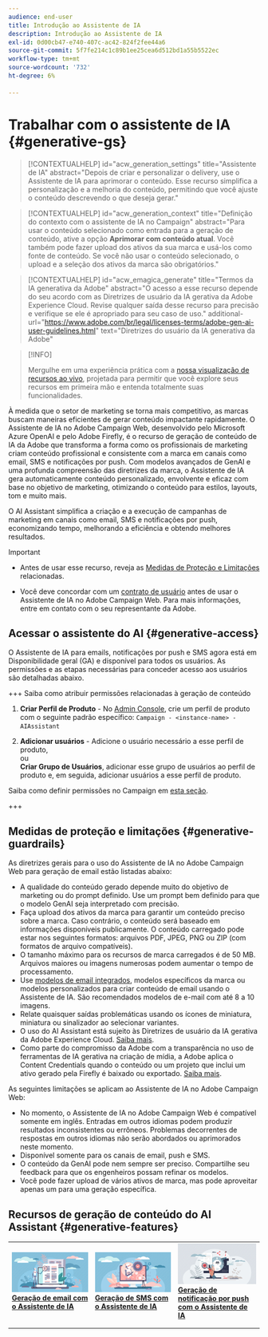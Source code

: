 ```yaml
---
audience: end-user
title: Introdução ao Assistente de IA
description: Introdução ao Assistente de IA
exl-id: 0d00cb47-e740-407c-ac42-824f2fee44a6
source-git-commit: 5f7fe214c1c89b1ee25cea6d512bd1a55b5522ec
workflow-type: tm+mt
source-wordcount: '732'
ht-degree: 6%

---
```


# Trabalhar com o assistente de IA {#generative-gs}

>[!CONTEXTUALHELP]
>id="acw_generation_settings"
>title="Assistente de IA"
>abstract="Depois de criar e personalizar o delivery, use o Assistente de IA para aprimorar o conteúdo. Esse recurso simplifica a personalização e a melhoria do conteúdo, permitindo que você ajuste o conteúdo descrevendo o que deseja gerar."

>[!CONTEXTUALHELP]
>id="acw_generation_context"
>title="Definição do contexto com o assistente de IA no Campaign"
>abstract="Para usar o conteúdo selecionado como entrada para a geração de conteúdo, ative a opção **Aprimorar com conteúdo atual**. Você também pode fazer upload dos ativos da sua marca e usá-los como fonte de conteúdo. Se você não usar o conteúdo selecionado, o upload e a seleção dos ativos da marca são obrigatórios."

>[!CONTEXTUALHELP]
>id="acw_emagica_generate"
>title="Termos da IA generativa da Adobe"
>abstract="O acesso a esse recurso depende do seu acordo com as Diretrizes de usuário da IA gerativa da Adobe Experience Cloud. Revise qualquer saída desse recurso para precisão e verifique se ele é apropriado para seu caso de uso."
>additional-url="https://www.adobe.com/br/legal/licenses-terms/adobe-gen-ai-user-guidelines.html" text="Diretrizes do usuário da IA generativa da Adobe"

>[!INFO]
>
>Mergulhe em uma experiência prática com a [nossa visualização de recursos ao vivo](https://experienceleague.adobe.com/pt-br/apps/journey-optimizer/ai-assistant-content-accelerator), projetada para permitir que você explore seus recursos em primeira mão e entenda totalmente suas funcionalidades.

À medida que o setor de marketing se torna mais competitivo, as marcas buscam maneiras eficientes de gerar conteúdo impactante rapidamente. O Assistente de IA no Adobe Campaign Web, desenvolvido pelo Microsoft Azure OpenAI e pelo Adobe Firefly, é o recurso de geração de conteúdo de IA da Adobe que transforma a forma como os profissionais de marketing criam conteúdo profissional e consistente com a marca em canais como email, SMS e notificações por push. Com modelos avançados de GenAI e uma profunda compreensão das diretrizes da marca, o Assistente de IA gera automaticamente conteúdo personalizado, envolvente e eficaz com base no objetivo de marketing, otimizando o conteúdo para estilos, layouts, tom e muito mais.

O AI Assistant simplifica a criação e a execução de campanhas de marketing em canais como email, SMS e notificações por push, economizando tempo, melhorando a eficiência e obtendo melhores resultados.

>[!IMPORTANT]
>
>* Antes de usar esse recurso, reveja as [Medidas de Proteção e Limitações](#generative-guardrails) relacionadas.
>
>* Você deve concordar com um [contrato de usuário](https://www.adobe.com/legal/licenses-terms/adobe-dx-gen-ai-user-guidelines.html) antes de usar o Assistente de IA no Adobe Campaign Web. Para mais informações, entre em contato com o seu representante da Adobe.

## Acessar o assistente do AI {#generative-access}

O Assistente de IA para emails, notificações por push e SMS agora está em Disponibilidade geral (GA) e disponível para todos os usuários. As permissões e as etapas necessárias para conceder acesso aos usuários são detalhadas abaixo.

+++ Saiba como atribuir permissões relacionadas à geração de conteúdo

1. **Criar Perfil de Produto** - No [Admin Console](https://stage.adminconsole.adobe.com/), crie um perfil de produto com o seguinte padrão específico:
   `Campaign - <instance-name> - AIAssistant`

1. **Adicionar usuários** - Adicione o usuário necessário a esse perfil de produto,\
   ou\
   **Criar Grupo de Usuários**, adicionar esse grupo de usuários ao perfil de produto e, em seguida, adicionar usuários a esse perfil de produto.

Saiba como definir permissões no Campaign em [esta seção](../get-started/permissions.md).

+++

## Medidas de proteção e limitações {#generative-guardrails}

As diretrizes gerais para o uso do Assistente de IA no Adobe Campaign Web para geração de email estão listadas abaixo:

* A qualidade do conteúdo gerado depende muito do objetivo de marketing ou do prompt definido. Use um prompt bem definido para que o modelo GenAI seja interpretado com precisão.
* Faça upload dos ativos da marca para garantir um conteúdo preciso sobre a marca. Caso contrário, o conteúdo será baseado em informações disponíveis publicamente. O conteúdo carregado pode estar nos seguintes formatos: arquivos PDF, JPEG, PNG ou ZIP (com formatos de arquivo compatíveis).
* O tamanho máximo para os recursos de marca carregados é de 50 MB. Arquivos maiores ou imagens numerosas podem aumentar o tempo de processamento.
* Use [modelos de email integrados](../email/create-email-templates.md), modelos específicos da marca ou modelos personalizados para criar conteúdo de email usando o Assistente de IA. São recomendados modelos de e-mail com até 8 a 10 imagens.
* Relate quaisquer saídas problemáticas usando os ícones de miniatura, miniatura ou sinalizador ao selecionar variantes.
* O uso do AI Assistant está sujeito às Diretrizes de usuário da IA gerativa da Adobe Experience Cloud. [Saiba mais](https://www.adobe.com/legal/licenses-terms/adobe-dx-gen-ai-user-guidelines.html).
* Como parte do compromisso da Adobe com a transparência no uso de ferramentas de IA gerativa na criação de mídia, a Adobe aplica o Content Credentials quando o conteúdo ou um projeto que inclui um ativo gerado pela Firefly é baixado ou exportado. [Saiba mais](https://helpx.adobe.com/br/firefly/using/content-credentials.html).

As seguintes limitações se aplicam ao Assistente de IA no Adobe Campaign Web:

* No momento, o Assistente de IA no Adobe Campaign Web é compatível somente em inglês. Entradas em outros idiomas podem produzir resultados inconsistentes ou errôneos. Problemas decorrentes de respostas em outros idiomas não serão abordados ou aprimorados neste momento.
* Disponível somente para os canais de email, push e SMS.
* O conteúdo da GenAI pode nem sempre ser preciso. Compartilhe seu feedback para que os engenheiros possam refinar os modelos.
* Você pode fazer upload de vários ativos de marca, mas pode aproveitar apenas um para uma geração específica.

## Recursos de geração de conteúdo do AI Assistant {#generative-features}

<table style="table-layout:fixed"><tr style="border: 0;">
<td>
<a href="generative-content.md">
<img alt="[Geração de email com o Assistente de IA]" src="assets/do-not-localize/text-genai.jpeg">
</a>
<div>
<a href="generative-content.md"><strong>Geração de email com o Assistente de IA</strong></a>
</div>
<p>
</td>
<td>
<a href="generative-sms.md">
<img alt="[Geração de SMS com o Assistente de IA]" src="assets/do-not-localize/image-genai.jpeg">
</a>
<div><a href="generative-sms.md"><strong>Geração de SMS com o Assistente de IA</strong>
</div>
<p>
</td>
<td>
<a href="generative-push.md">
<img alt="[Geração de notificação por push com o Assistente de IA]" src="assets/do-not-localize/email-genai.jpeg">
</a>
<div>
<a href="generative-push.md"><strong>Geração de notificação por push com o Assistente de IA</strong></a>
</div>
<p></td>
</tr></table>